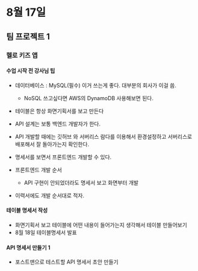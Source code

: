 # 8월 17일

## 팀 프로젝트 1

### 헬로 키즈 앱
#### 수업 시작 전 강사님 팁
- 데이터베이스 : MySQL(필수) 이거 쓰는게 좋다. 대부분의 회사가 이걸 씀.
	- NoSQL 쓰고싶다면 AWS의 DynamoDB 사용해보면 된다.
- 테이블은 항상 화면기획서를 보고 만든다

- API 설계는 보통 백엔드 개발자가 한다.
- API 개발할 때에는 깃허브 와 서버리스 람다를 이용해서 환경설정하고 서버리스로 배포해서 잘 돌아가는지 확인한다.
- 명세서를 보면서 프론트엔드 개발할 수 있다.

- 프론트엔드 개발 순서
	- API 구현이 안되었더라도 명세서 보고 화면부터 개발

- 이력서에도 개발 순서대로 적자.

#### 테이블 명세서 작성
- 화면기획서 보고 테이블에 어떤 내용이 들어가는지 생각해서 테이블 만들어보기
- 8월 18일 테이블명세서 발표


#### API 명세서 만들기 1
- 포스트맨으로 테스트할 API 명세서 초안 만들기